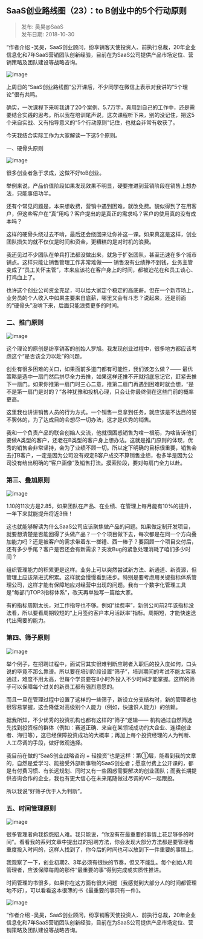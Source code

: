 ## SaaS创业路线图（23）：to B创业中的5个行动原则  

> 发布: 吴昊@SaaS  
> 发布日期: 2018-10-30  

“作者介绍 -吴昊，SaaS创业顾问，纷享销客天使投资人、前执行总裁，20年企业信息化和7年SaaS营销团队创新经验，目前在为SaaS公司提供产品市场定位、营销策略及团队建设等战略咨询。

![image](images/1810-saascylxt23tobcyzd5gxdyz-0.jpeg)

上周日的“SaaS创业路线图”公开课后，不少同学在微信上表示对我讲的“5个理论”很有共鸣。

确实，一次课程下来听我讲了20个案例、5.7万字，真用到自己的工作中，还是需要结合实践的思考。所以我在培训尾声说，这次课程听下来，别的没记住，把这5个来自实战、又有指导意义的“5个行动原则”记住，也就会非常有收获了。

今天我结合实际工作为大家解读一下这5个原则。

一、硬骨头原则

![image](images/1810-saascylxt23tobcyzd5gxdyz-1.jpeg)

很多创业者急于求成，这做不好toB创业。

举例来说，产品价值阶段如果发现效果不明显，硬要推进到营销阶段在销售上想办法，只能事倍功半。

还有个常见问题是，本来想收费，营销中遇到困难，就改免费。貌似得到了在用客户，但这些客户在“真”用吗？客户提出的是真正的需求吗？客户的使用真的没有成本吗？

这样的硬骨头绕过去不啃，最后还会绕回来让你补这一课。如果真这是这样，创业团队损失的就不仅仅是时间和资金，更糟糕的是对时机的浪费。

我还见过不少团队在单兵打法都没做出来，就急于扩张团队，甚至迅速在多个城市铺点。这样只能让销售管理工作非常难做—— 销售没有业绩挣不到钱，业务主管变成了“员工关怀主管”，本来应该花在客户身上的时间，都被迫花在和员工谈心、打鸡血上了。

也许这个创业公司资金充足，可以给大家定个稳定的高底薪。但在一个新市场上，业务员的个人收入中如果主要来自底薪，哪里又会有斗志？说起来，还是前面的“硬骨头”没啃下来，后面只能浪费更多的时间。

### 二、推门原则

![image](images/1810-saascylxt23tobcyzd5gxdyz-2.jpeg)

这个理论的原创是纷享销客的创始人罗旭。我发现创业过程中，很多地方都应该考虑这个“是否该全力以赴”的问题。

创业有很多困难的关口，如果面前多道门都有可能性，我们该怎么做？—— 最优策略是选中一扇门然后拼尽全力去推，如果这样还推不开就彻底忘记它，赶紧去推下一扇门。如果你推第一扇门时三心二意，推第二扇门再遇到困难时就会想，“是不是第一扇门是对的？”各种犹豫和投机心理，只会让你最终倒在这些门前的概率更高。

这里我也讲讲销售人员的行为方式。一个销售一旦拿到任务，就应该是不达目的誓不罢休的，为了达成目的会想尽一切办法，这才是优秀的销售。

我和一个负责产品的联合创始人交流，他就很困惑销售为啥一根筋，为啥告诉他们要做A类型的客户，还老在B类型的客户身上想办法。这就是推门原则的体现，优秀的销售会非常坚持，会为了业绩不顾一切。所以定下明确的目标很重要，销售会去打B客户，一定是因为公司没有规定B客户成交不算销售业绩，也多半是因为公司没有给出明确的“客户画像”及销售打法。摸索阶段，要对每扇门全力以赴。

### 第三、叠加原则

![image](images/1810-saascylxt23tobcyzd5gxdyz-3.jpeg)

1.10的11次方是2.85，如果团队在产品、在业绩、在管理上每月能有10%的提升，一年下来就能提升将近3倍！

这也就能够解读为什么SaaS公司应该聚焦做产品的问题。如果做定制开发项目，就要想清楚是否能回得了头做产品？一个个项目做下去，每次都是在同一个方向叠加能力吗？还是被客户的需求带着东一榔锤、西一棒子？要回顾一个项目交付后，还有多少手尾？客户是否还会有新需求？突发Bug的紧急处理消耗了咱们多少时间？

组织管理能力的积累更是这样。业务上可以突然尝试新方法、新通道、新资源，但管理上应该渐进式积累。这样就会慢慢看到进步。特别是要考虑用关键指标体系管理公司，这样才能有保障地应对经营中出现的问题。我有一个数字化管理工具是“每部门TOP3指标体系”，改天再单独写一篇给大家。

有的指标周期太长，对工作指导也不够。例如“续费率”，新创公司前2年该指标没法看，所以要看周期较短的“上月签约客户本月活跃率”指标。周期短，才能快速迭代出需要的能力。

### 第四、筛子原则

![image](images/1810-saascylxt23tobcyzd5gxdyz-4.jpeg)

举个例子，在招聘过程中，面试官其实很难判断应聘者入职后的投入度如何，口头说的毕竟不那么靠谱。所以要在培训阶段设置“筛子”，培训期间的考试不能太容易通过，难度不用太高，但每个学员要在8小时外投入不少时间才能掌握。这样的筛子可以保障每个过关的新员工都有强烈意愿的。

而且一旦在管理过程中设置了这样的一些筛子，新设立分支结构时，新的管理者也很容易掌握，这会降低对高级别个人能力（例如，快速识人能力）的依赖。

据我所知，不少优秀的投资机构也都有这样的“筛子”逻辑—— 机构通过自然筛选先找到投资标的群体（例如：赛道正确、来自在某领域成功的大企业、连续创业者、海归等），这已经保障投资成功的大概率；再加上每个投资经理的人为判断、人工尽调的手段，做好微观选择。

我目前在做的“SaaS创业战略咨询 + 轻投资”也是这样：第①层，能看到我的文章的，自然是爱学习、能接受外部新事物的SaaS创业者；愿意付费上公开课的，都是有付费习惯、有长远规划、同时又有一些困惑需要解决的创业团队；而我长期提供咨询合作的企业，我也有更大信心在未来尾随做过尽调的VC一起跟投。

所以我说“好筛子优于人为判断”。

### 五、时间管理原则

![image](images/1810-saascylxt23tobcyzd5gxdyz-5.jpeg)

很多管理者向我抱怨招人难。我只能说，“你没有在最重要的事情上花足够多的时间”。看看我的系列文章中提出过的招聘方法，你会发现大部分方法都是要管理者重度投入时间的，这样人找到了，你今后的时间也可以放到下一件重要的事情上。

我观察了一下，创业初期2、3年必须有很快的节奏，但又不能乱。每个创始人和管理者，应该保障每周的那件“最重要的事”得到完成或实质性推进。

时间管理的书很多，如果你在这方面有很大问题（我感觉到大部分人的时间都管理地不好），可以看看这本很薄的书《最重要的事只有一件》。

![image](images/1810-saascylxt23tobcyzd5gxdyz-6.jpeg)

“作者介绍 -吴昊，SaaS创业顾问，纷享销客天使投资人、前执行总裁，20年企业信息化和7年SaaS营销团队创新经验，目前在为SaaS公司提供产品市场定位、营销策略及团队建设等战略咨询。
